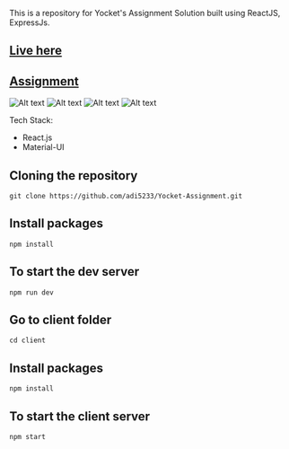 This is a repository for Yocket's Assignment Solution built using ReactJS, ExpressJs.

## [Live here](https://yocket-assignment-ws35.onrender.com/)

## [Assignment](https://docs.google.com/document/d/1JE5N-lXOkZzkrNb3bgYJbZ1mYg9gvpP14lD-ZszEnuQ/edit)

![Alt text](<Screenshot 2024-04-21 at 10.08.35 PM.png>)
![Alt text](<Screenshot 2024-04-21 at 10.08.58 PM.png>)
![Alt text](<Screenshot 2024-04-21 at 10.09.19 PM.png>)
![Alt text](<Screenshot 2024-04-21 at 10.09.57 PM.png>)

Tech Stack:

- React.js
- Material-UI

## Cloning the repository

```shell
git clone https://github.com/adi5233/Yocket-Assignment.git
```

## Install packages

```shell
npm install
```

## To start the dev server

```shell
npm run dev
```

## Go to client folder

```shell
cd client
```

## Install packages

```shell
npm install
```

## To start the client server

```shell
npm start
```
